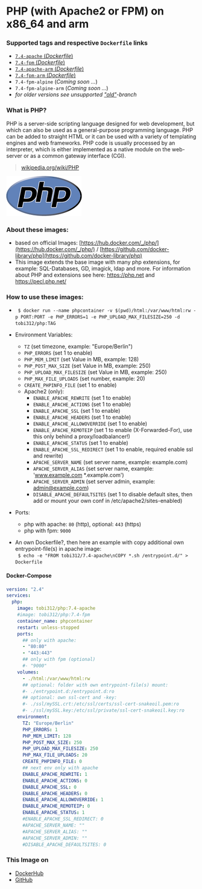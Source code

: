 # PHP (with Apache2 or FPM) on x86_64 and arm

### Supported tags and respective `Dockerfile` links
-	[`7.4-apache` (*Dockerfile*)](https://github.com/Tob1asDocker/php/blob/master/debian.x86_64.7_4_apache.Dockerfile)
-	[`7.4-fpm` (*Dockerfile*)](https://github.com/Tob1asDocker/php/blob/master/debian.x86_64.7_4_fpm.Dockerfile)
-	[`7.4-apache-arm` (*Dockerfile*)](https://github.com/Tob1asDocker/php/blob/master/debian.armhf.7_4_apache.Dockerfile)
-	[`7.4-fpm-arm` (*Dockerfile*)](https://github.com/Tob1asDocker/php/blob/master/debian.armhf.7_4_fpm.Dockerfile)
- `7.4-fpm-alpine` (*Coming soon ...*)
- `7.4-fpm-alpine-arm` (*Coming soon ...*)
- *for older versions see unsupported ["old"](https://github.com/Tob1asDocker/php/tree/old)-branch*

### What is PHP?

PHP is a server-side scripting language designed for web development, but which can also be used as a general-purpose programming language. PHP can be added to straight HTML or it can be used with a variety of templating engines and web frameworks. PHP code is usually processed by an interpreter, which is either implemented as a native module on the web-server or as a common gateway interface (CGI).

> [wikipedia.org/wiki/PHP](https://en.wikipedia.org/wiki/PHP)

![logo](https://raw.githubusercontent.com/docker-library/docs/master/php/logo.png)

### About these images:
* based on official Images: [https://hub.docker.com/_/php/](https://hub.docker.com/_/php/) / [https://github.com/docker-library/php](https://github.com/docker-library/php)
* This image extends the base image with many php extensions, for example: SQL-Databases, GD, imagick, ldap and more. For information about PHP and extensions see here: https://php.net and https://pecl.php.net/

### How to use these images:
* ``` $ docker run --name phpcontainer -v $(pwd)/html:/var/www/html:rw -p PORT:PORT -e PHP_ERRORS=1 -e PHP_UPLOAD_MAX_FILESIZE=250 -d tobi312/php:TAG```

* Environment Variables:  
  * `TZ` (set timezone, example: "Europe/Berlin")
  * `PHP_ERRORS` (set 1 to enable)
  * `PHP_MEM_LIMIT` (set Value in MB, example: 128)
  * `PHP_POST_MAX_SIZE` (set Value in MB, example: 250)
  * `PHP_UPLOAD_MAX_FILESIZE` (set Value in MB, example: 250)
  * `PHP_MAX_FILE_UPLOADS` (set number, example: 20)
  * `CREATE_PHPINFO_FILE` (set 1 to enable)
  * Apache2 (only):
    * `ENABLE_APACHE_REWRITE` (set 1 to enable)
    * `ENABLE_APACHE_ACTIONS` (set 1 to enable)
    * `ENABLE_APACHE_SSL` (set 1 to enable)
    * `ENABLE_APACHE_HEADERS` (set 1 to enable)
    * `ENABLE_APACHE_ALLOWOVERRIDE` (set 1 to enable)
    * `ENABLE_APACHE_REMOTEIP` (set 1 to enable (X-Forwarded-For), use this only behind a proxy/loadbalancer!)
    * `ENABLE_APACHE_STATUS` (set 1 to enable)
    * `ENABLE_APACHE_SSL_REDIRECT` (set 1 to enable, required enable ssl and rewrite)
    * `APACHE_SERVER_NAME` (set server name, example: example.com)
    * `APACHE_SERVER_ALIAS` (set server name, example: 'www.example.com *.example.com')
    * `APACHE_SERVER_ADMIN` (set server admin, example: admin@example.com)
    * `DISABLE_APACHE_DEFAULTSITES` (set 1 to disable default sites, then add or mount your own conf in /etc/apache2/sites-enabled)

* Ports:
  * php with apache: `80` (http), optional: `443` (https)
  * php with fpm: `9000`

* An own Dockerfile?, then here an example with copy additional own entrypoint-file(s) in apache image:  
  ``` $ echo -e "FROM tobi312/7.4-apache\nCOPY *.sh /entrypoint.d/" > Dockerfile```

#### Docker-Compose

```yaml
version: "2.4"
services:
  php:
    image: tobi312/php:7.4-apache
    #image: tobi312/php:7.4-fpm
    container_name: phpcontainer
    restart: unless-stopped
    ports:
      ## only with apache:
      - "80:80"
      - "443:443"
      ## only with fpm (optional)
      #- "9000"
    volumes:
      - ./html:/var/www/html:rw
      ## optional: folder with own entrypoint-file(s) mount:
      #- ./entrypoint.d:/entrypoint.d:ro
      ## optional: own ssl-cert and -key:
      #- ./ssl/mySSL.crt:/etc/ssl/certs/ssl-cert-snakeoil.pem:ro
      #- ./ssl/mySSL.key:/etc/ssl/private/ssl-cert-snakeoil.key:ro
    environment:
      TZ: "Europe/Berlin"
      PHP_ERRORS: 1
      PHP_MEM_LIMIT: 128
      PHP_POST_MAX_SIZE: 250
      PHP_UPLOAD_MAX_FILESIZE: 250
      PHP_MAX_FILE_UPLOADS: 20
      CREATE_PHPINFO_FILE: 0
      ## next env only with apache
      ENABLE_APACHE_REWRITE: 1
      ENABLE_APACHE_ACTIONS: 0
      ENABLE_APACHE_SSL: 0
      ENABLE_APACHE_HEADERS: 0
      ENABLE_APACHE_ALLOWOVERRIDE: 1
      ENABLE_APACHE_REMOTEIP: 0
      ENABLE_APACHE_STATUS: 1
      #ENABLE_APACHE_SSL_REDIRECT: 0
      #APACHE_SERVER_NAME: ""
      #APACHE_SERVER_ALIAS: ""
      #APACHE_SERVER_ADMIN: ""
      #DISABLE_APACHE_DEFAULTSITES: 0
```

### This Image on
* [DockerHub](https://hub.docker.com/r/tobi312/php/)
* [GitHub](https://github.com/Tob1asDocker/php)
